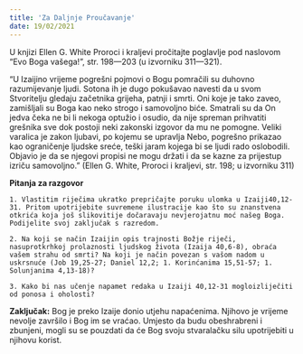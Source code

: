 ```yaml
---
title: 'Za Daljnje Proučavanje'
date: 19/02/2021
---
```


U knjizi Ellen G. White Proroci i kraljevi pročitajte poglavlje pod naslovom “Evo Boga vašega!”, str. 198—203 (u izvorniku 311—321).

“U Izaijino vrijeme pogrešni pojmovi o Bogu pomračili su duhovno razumijevanje ljudi. Sotona ih je dugo pokušavao navesti da u svom Stvoritelju gledaju začetnika grijeha, patnji i smrti. Oni koje je tako zaveo, zamišljali su Boga kao neko strogo i samovoljno biće. Smatrali su da On jedva čeka ne bi li nekoga optužio i osudio, da nije spreman prihvatiti grešnika sve dok postoji neki zakonski izgovor da mu ne pomogne. Veliki varalica je zakon ljubavi, po kojemu se upravlja Nebo, pogrešno prikazao kao ograničenje ljudske sreće, teški jaram kojega bi se ljudi rado oslobodili. Objavio je da se njegovi propisi ne mogu držati i da se kazne za prijestup izriču samovoljno.” (Ellen G. White, Proroci i kraljevi, str. 198; u izvorniku 311)

**Pitanja za razgovor**

`1.	Vlastitim riječima ukratko prepričajte poruku ulomka u Izaiji40,12-31. Pritom upotrijebite suvremene ilustracije kao što su znanstvena otkrića koja još slikovitije dočaravaju nevjerojatnu moć našeg Boga. Podijelite svoj zaključak s razredom.`

`2.	Na koji se način Izaijin opis trajnosti Božje riječi, nasuprotkrhkoj prolaznosti ljudskog života (Izaija 40,6-8), obraća vašem strahu od smrti? Na koji je način povezan s vašom nadom u uskrsnuće (Job 19,25-27; Daniel 12,2; 1. Korinćanima 15,51-57; 1. Solunjanima 4,13-18)?`

`3.	Kako bi nas učenje napamet redaka u Izaiji 40,12-31 mogloizliječiti od ponosa i oholosti?`

**Zaključak:** Bog je preko Izaije donio utjehu napaćenima. Njihovo je vrijeme nevolje završilo i Bog im se vraćao. Umjesto da budu obeshrabreni i zbunjeni, mogli su se pouzdati da će Bog svoju stvaralačku silu upotrijebiti u njihovu korist.